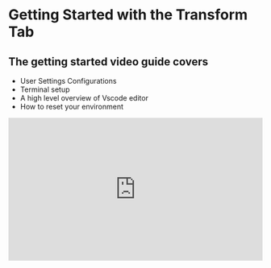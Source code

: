 # Getting Started with the Transform Tab

## The getting started video guide covers

- User Settings Configurations
- Terminal setup
- A high level overview of Vscode editor
- How to reset your environment

<div style="position: relative; padding-bottom: 56.25%; height: 0;"><iframe src="https://www.loom.com/embed/1bb974c0650347549db8a02bf64269ff?sid=ae70920f-abc8-4e5d-977a-909d2a63daac" frameborder="0" webkitallowfullscreen mozallowfullscreen allowfullscreen style="position: absolute; top: 0; left: 0; width: 100%; height: 100%;"></iframe></div>